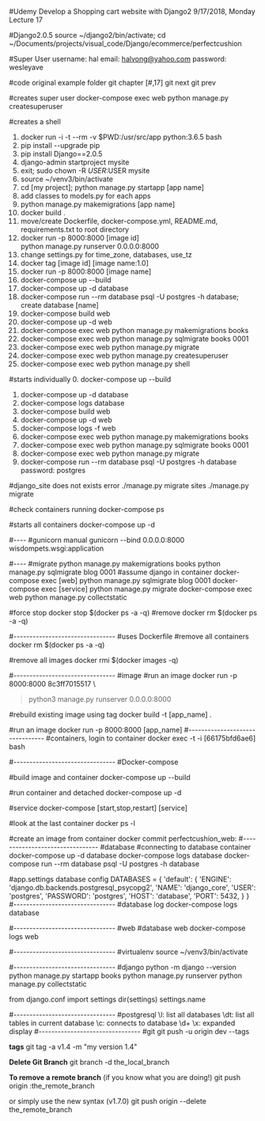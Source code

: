#Udemy Develop a Shopping cart website with Django2
9/17/2018, Monday 
Lecture 17


#Django2.0.5
source ~/django2/bin/activate; cd  ~/Documents/projects/visual_code/Django/ecommerce/perfectcushion

#Super User
username: hal
email: halvong@yahoo.com
password: wesleyave

#code original
example folder
git chapter [#,17]
git next
git prev

#creates super user
docker-compose exec web python manage.py createsuperuser

#creates a shell
1. docker run -i -t --rm -v $PWD:/usr/src/app python:3.6.5 bash
2. pip install --upgrade pip
3. pip install Django==2.0.5
4. django-admin startproject mysite
6. exit; sudo chown -R $USER:$USER mysite
7. source ~/venv3/bin/activate
8. cd [my project]; python manage.py startapp [app name]
9. add classes to models.py for each apps
10. python manage.py makemigrations [app name]  
11. docker build . 
12. move/create Dockerfile, docker-compose.yml, README.md, requirements.txt to root directory
13. docker run -p 8000:8000 [image id] \
    python manage.py runserver 0.0.0.0:8000
14. change settings.py for time_zone, databases, use_tz
15. docker tag [image id] [image name:1.0]
16. docker run -p 8000:8000 [image name]
17. docker-compose up --build
18. docker-compose up -d database 
19. docker-compose run --rm database psql -U postgres -h database; 
    create database [name]
20. docker-compose build web 
21. docker-compose up -d web 
22. docker-compose exec web python manage.py makemigrations books
23. docker-compose exec web python manage.py sqlmigrate books 0001 
24. docker-compose exec web python manage.py migrate
25. docker-compose exec web python manage.py createsuperuser
25. docker-compose exec web python manage.py shell

#starts individually
0. docker-compose up --build
1. docker-compose up -d database 
2. docker-compose logs database 
3. docker-compose build web 
4. docker-compose up -d web 
2. docker-compose logs -f web 
5. docker-compose exec web python manage.py makemigrations books
6. docker-compose exec web python manage.py sqlmigrate books 0001 
7. docker-compose exec web python manage.py migrate
8. docker-compose run --rm database psql -U postgres -h database
   password: postgres

#django_site does not exists error
./manage.py migrate sites
./manage.py migrate

#check containers running
docker-compose ps

#starts all containers
docker-compose up -d 

#----
#gunicorn manual
gunicorn --bind 0.0.0.0:8000 wisdompets.wsgi:application

#----
#migrate
python manage.py makemigrations books
python manage.py sqlmigrate blog 0001
#assume django in container 
docker-compose exec [web] python manage.py sqlmigrate blog 0001
docker-compose exec [service] python manage.py migrate
docker-compose exec web python manage.py collectstatic

#force stop
docker stop $(docker ps -a -q)
#remove
docker rm $(docker ps -a -q)

#--------------------------------
#uses Dockerfile
#remove all containers
docker rm $(docker ps -a -q)

#remove all images
docker rmi $(docker images -q)

#--------------------------------
#image
#run an image
docker run -p 8000:8000 8c3ff7015517 \
> python3 manage.py runserver 0.0.0.0:8000

#rebuild existing image using tag
docker build -t [app_name] .

#run an image
docker run -p 8000:8000 [app_name]
#--------------------------------
#containers, login to container
docker exec -t -i [66175bfd6ae6] bash

#--------------------------------
#Docker-compose

#build image and container
docker-compose up --build

#run container and detached
docker-compose up -d

#service
docker-compose [start,stop,restart] [service]

#look at the last container
docker ps -l

#create an image from container
docker commit <container id> perfectcushion_web:<tag>
#--------------------------------
#database
#connecting to database container
docker-compose up -d database
docker-compose logs database
docker-compose run --rm database psql -U postgres -h database

#app.settings database config
DATABASES = {
    'default': {
        'ENGINE': 'django.db.backends.postgresql_psycopg2',
        'NAME': 'django_core',
        'USER': 'postgres',
        'PASSWORD': 'postgres',
        'HOST': 'database',
        'PORT': 5432,
    }
}
#--------------------------------
#database log
docker-compose logs database

#--------------------------------
#web
#database web
docker-compose logs web

#--------------------------------
#virtualenv
source ~/venv3/bin/activate

#--------------------------------
#django 
python -m django --version
python manage.py startapp books
python manage.py runserver
python manage.py collectstatic

from django.conf import settings
dir(settings)
settings.name

#--------------------------------
#postgresql
\l: list all databases
\dt: list all tables in current database
\c: connects to database
\d+ <tablename>
\x: expanded display
#--------------------------------
#git
git push -u origin dev --tags

**tags**
git tag -a v1.4 -m "my version 1.4"

**Delete Git Branch**
git branch -d the_local_branch

**To remove a remote branch** (if you know what you are doing!)
git push origin :the_remote_branch

or simply use the new syntax (v1.7.0)
git push origin --delete the_remote_branch